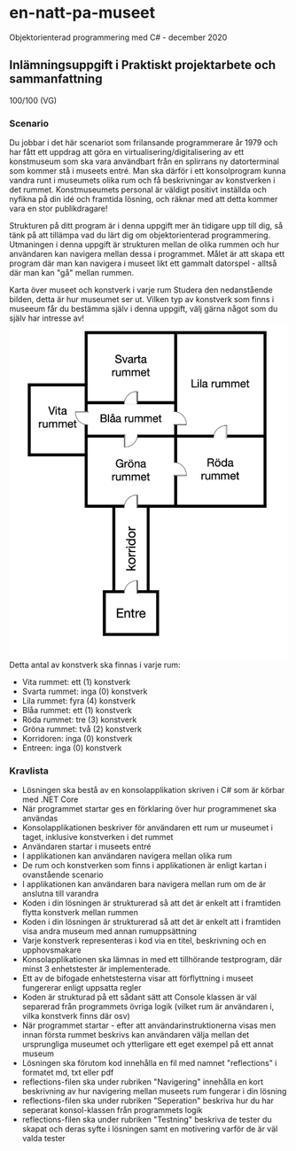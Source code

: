 # en-natt-pa-museet 
Objektorienterad programmering med C# - december 2020
## Inlämningsuppgift i Praktiskt projektarbete och sammanfattning 
100/100 (VG)
### Scenario
Du jobbar i det här scenariot som frilansande programmerare år 1979 och har fått ett uppdrag att göra en virtualisering/digitalisering av ett konstmuseum som ska vara användbart från en splirrans ny datorterminal som kommer stå i museets entré. Man ska därför i ett konsolprogram kunna vandra runt i museumets olika rum och få beskrivningar av konstverken i det rummet. Konstmuseumets personal är väldigt positivt inställda och nyfikna på din idé och framtida lösning, och räknar med att detta kommer vara en stor publikdragare!

Strukturen på ditt program är i denna uppgift mer än tidigare upp till dig, så tänk på att tillämpa vad du lärt dig om objektorienterad programmering. Utmaningen i denna uppgift är strukturen mellan de olika rummen och hur användaren kan navigera mellan dessa i programmet. Målet är att skapa ett program där man kan navigera i museet likt ett gammalt datorspel - alltså där man kan "gå" mellan rummen.

Karta över museet och konstverk i varje rum
Studera den nedanstående bilden, detta är hur museumet ser ut. Vilken typ av konstverk som finns i museeum får du bestämma själv i denna uppgift, välj gärna något som du själv har intresse av!
![Map](/images/MAP.jpg)
Detta antal av konstverk ska finnas i varje rum:
* Vita rummet: ett (1) konstverk
* Svarta rummet: inga (0) konstverk
* Lila rummet: fyra (4) konstverk
* Blåa rummet: ett (1) konstverk
* Röda rummet: tre (3) konstverk
* Gröna rummet: två (2) konstverk
* Korridoren: inga (0) konstverk
* Entreen: inga (0) konstverk

### Kravlista
* Lösningen ska bestå av en konsolapplikation skriven i C# som är körbar med .NET Core
* När programmet startar ges en förklaring över hur programmenet ska användas
* Konsolapplikationen beskriver för användaren ett rum ur museumet i taget, inklusive konstverken i det rummet
* Användaren startar i museets entré
* I applikationen kan användaren navigera mellan olika rum
* De rum och konstverken som finns i applikationen är enligt kartan i ovanstående scenario
* I applikationen kan användaren bara navigera mellan rum om de är anslutna till varandra
* Koden i din lösningen är strukturerad så att det är enkelt att i framtiden flytta konstverk mellan rummen
* Koden i din lösningen är strukturerad så att det är enkelt att i framtiden visa andra museum med annan rumuppsättning
* Varje konstverk representeras i kod via en titel, beskrivning och en upphovsmakare
* Konsolapplikationen ska lämnas in med ett tillhörande testprogram, där minst 3 enhetstester är implementerade.
* Ett av de bifogade enhetstesterna visar att förflyttning i museet fungererar enligt uppsatta regler
* Koden är strukturad på ett sådant sätt att Console klassen är väl separerad från programmets övriga logik (vilket rum är användaren i, vilka konstverk finns där osv)
* När programmet startar - efter att användarinstruktionerna visas men innan första rummet beskrivs kan användaren välja mellan det ursprungliga museumet och ytterligare ett eget exempel på ett annat museum
* Lösningen ska förutom kod innehålla en fil med namnet "reflections" i formatet md, txt eller pdf
* reflections-filen ska under rubriken "Navigering" innehålla en kort beskrivning av hur navigering mellan museets rum fungerar i din lösning
* reflections-filen ska under rubriken "Seperation" beskriva hur du har seperarat konsol-klassen från programmets logik
* reflections-filen ska under rubriken "Testning" beskriva de tester du skapat och deras syfte i lösningen samt en motivering varför de är väl valda tester

